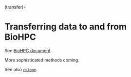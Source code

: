(transfer)=
# Transferring data to and from BioHPC

See [BioHPC document](https://biohpc.cornell.edu/lab/doc/accessing_data_on_BioHPC.pdf). 

More sophisticated methods coming.

See also [`rclone`](https://biohpc.cornell.edu/lab/userguide.aspx?a=software&i=665#c).